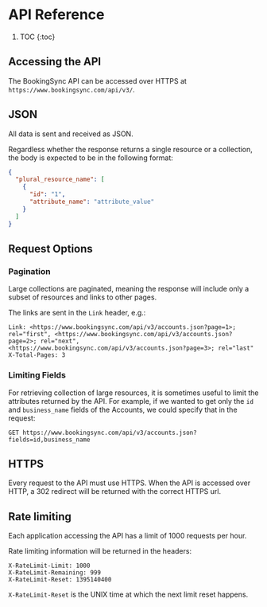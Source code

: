 # API Reference

1. TOC
{:toc}

## Accessing the API

The BookingSync API can be accessed over HTTPS at
`https://www.bookingsync.com/api/v3/`.

## JSON

All data is sent and received as JSON.

Regardless whether the response returns a single resource or a collection,
the body is expected to be in the following format:

~~~json
{
  "plural_resource_name": [
    {
      "id": "1",
      "attribute_name": "attribute_value"
    }
  ]
}
~~~

## Request Options

### Pagination

Large collections are paginated, meaning the response will include only
a subset of resources and links to other pages.

The links are sent in the `Link` header, e.g.:

~~~
Link: <https://www.bookingsync.com/api/v3/accounts.json?page=1>; rel="first", <https://www.bookingsync.com/api/v3/accounts.json?page=2>; rel="next", <https://www.bookingsync.com/api/v3/accounts.json?page=3>; rel="last"
X-Total-Pages: 3
~~~

### Limiting Fields

For retrieving collection of large resources, it is sometimes useful to limit
the attributes returned by the API. For example, if we wanted to get only the
`id` and `business_name` fields of the Accounts, we could specify that in the
request:

~~~
GET https://www.bookingsync.com/api/v3/accounts.json?fields=id,business_name
~~~

## HTTPS

Every request to the API must use HTTPS. When the API is accessed over HTTP,
a 302 redirect will be returned with the correct HTTPS url.

## Rate limiting

Each application accessing the API has a limit of 1000 requests per hour.

Rate limiting information will be returned in the headers:

~~~
X-RateLimit-Limit: 1000
X-RateLimit-Remaining: 999
X-RateLimit-Reset: 1395140400
~~~

`X-RateLimit-Reset` is the UNIX time at which the next limit reset happens.

